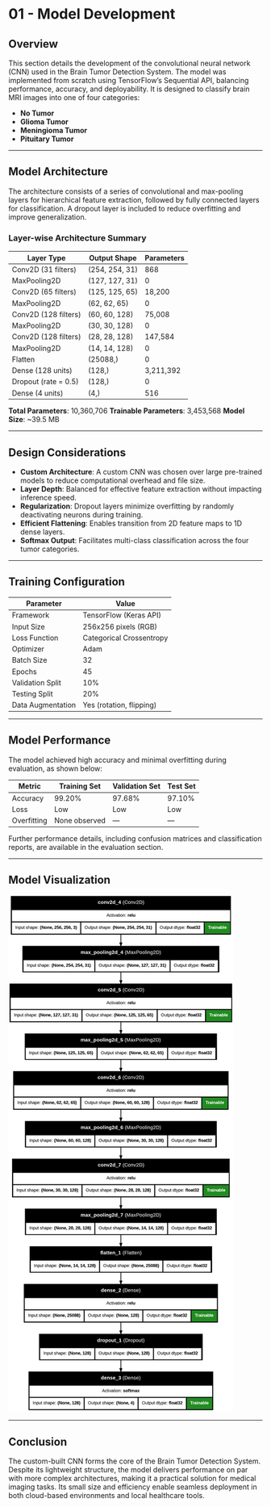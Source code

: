 # 01 - Model Development

## Overview

This section details the development of the convolutional neural network (CNN) used in the Brain Tumor Detection System. The model was implemented from scratch using TensorFlow’s Sequential API, balancing performance, accuracy, and deployability. It is designed to classify brain MRI images into one of four categories:

* **No Tumor**
* **Glioma Tumor**
* **Meningioma Tumor**
* **Pituitary Tumor**

---

## Model Architecture

The architecture consists of a series of convolutional and max-pooling layers for hierarchical feature extraction, followed by fully connected layers for classification. A dropout layer is included to reduce overfitting and improve generalization.

### Layer-wise Architecture Summary

| Layer Type           | Output Shape   | Parameters |
| -------------------- | -------------- | ---------- |
| Conv2D (31 filters)  | (254, 254, 31) | 868        |
| MaxPooling2D         | (127, 127, 31) | 0          |
| Conv2D (65 filters)  | (125, 125, 65) | 18,200     |
| MaxPooling2D         | (62, 62, 65)   | 0          |
| Conv2D (128 filters) | (60, 60, 128)  | 75,008     |
| MaxPooling2D         | (30, 30, 128)  | 0          |
| Conv2D (128 filters) | (28, 28, 128)  | 147,584    |
| MaxPooling2D         | (14, 14, 128)  | 0          |
| Flatten              | (25088,)       | 0          |
| Dense (128 units)    | (128,)         | 3,211,392  |
| Dropout (rate = 0.5) | (128,)         | 0          |
| Dense (4 units)      | (4,)           | 516        |

**Total Parameters**: 10,360,706
**Trainable Parameters**: 3,453,568
**Model Size**: \~39.5 MB

---

## Design Considerations

* **Custom Architecture**: A custom CNN was chosen over large pre-trained models to reduce computational overhead and file size.
* **Layer Depth**: Balanced for effective feature extraction without impacting inference speed.
* **Regularization**: Dropout layers minimize overfitting by randomly deactivating neurons during training.
* **Efficient Flattening**: Enables transition from 2D feature maps to 1D dense layers.
* **Softmax Output**: Facilitates multi-class classification across the four tumor categories.

---

## Training Configuration

| Parameter         | Value                    |
| ----------------- | ------------------------ |
| Framework         | TensorFlow (Keras API)   |
| Input Size        | 256x256 pixels (RGB)     |
| Loss Function     | Categorical Crossentropy |
| Optimizer         | Adam                     |
| Batch Size        | 32                       |
| Epochs            | 45                       |
| Validation Split  | 10%                      |
| Testing Split     | 20%                      |
| Data Augmentation | Yes (rotation, flipping) |

---

## Model Performance

The model achieved high accuracy and minimal overfitting during evaluation, as shown below:

| Metric      | Training Set  | Validation Set | Test Set |
| ----------- | ------------- | -------------- | -------- |
| Accuracy    | 99.20%        | 97.68%         | 97.10%   |
| Loss        | Low           | Low            | Low      |
| Overfitting | None observed | —              | —        |

Further performance details, including confusion matrices and classification reports, are available in the evaluation section.

---

## Model Visualization

![Model Architecture](images\classifier_model.png)


---

## Conclusion

The custom-built CNN forms the core of the Brain Tumor Detection System. Despite its lightweight structure, the model delivers performance on par with more complex architectures, making it a practical solution for medical imaging tasks. Its small size and efficiency enable seamless deployment in both cloud-based environments and local healthcare tools.


